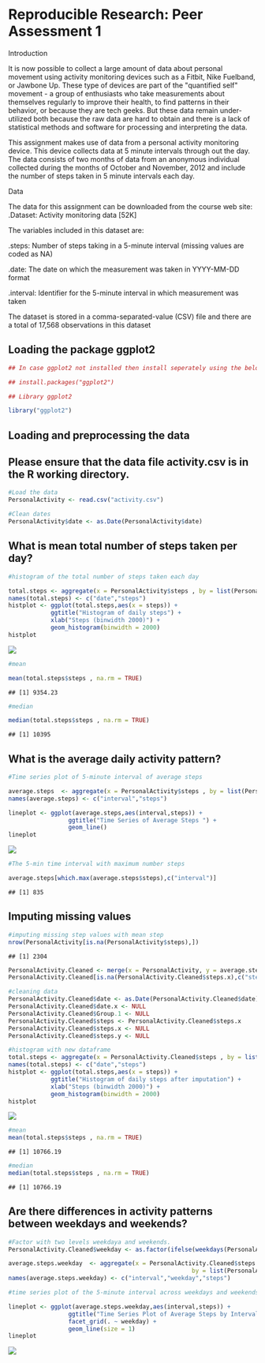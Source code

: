 # Reproducible Research: Peer Assessment 1

Introduction

It is now possible to collect a large amount of data about personal movement using activity monitoring devices such as a Fitbit, Nike Fuelband, or Jawbone Up. These type of devices are part of the "quantified self" movement - a group of enthusiasts who take measurements about themselves regularly to improve their health, to find patterns in their behavior, or because they are tech geeks. But these data remain under-utilized both because the raw data are hard to obtain and there is a lack of statistical methods and software for processing and interpreting the data.

This assignment makes use of data from a personal activity monitoring device. This device collects data at 5 minute intervals through out the day. The data consists of two months of data from an anonymous individual collected during the months of October and November, 2012 and include the number of steps taken in 5 minute intervals each day.

Data

The data for this assignment can be downloaded from the course web site:
.Dataset: Activity monitoring data [52K]

The variables included in this dataset are:

.steps: Number of steps taking in a 5-minute interval (missing values are coded as NA)


.date: The date on which the measurement was taken in YYYY-MM-DD format


.interval: Identifier for the 5-minute interval in which measurement was taken


The dataset is stored in a comma-separated-value (CSV) file and there are a total of 17,568 observations in this dataset


## Loading the package ggplot2


```r
## In case ggplot2 not installed then install seperately using the below

## install.packages("ggplot2")

## Library ggplot2

library("ggplot2")
```

## Loading and preprocessing the data

## Please ensure that the data file activity.csv is in the R working directory.


```r
#Load the data
PersonalActivity <- read.csv("activity.csv")

#Clean dates
PersonalActivity$date <- as.Date(PersonalActivity$date)
```

## What is mean total number of steps taken per day?

```r
#histogram of the total number of steps taken each day

total.steps <- aggregate(x = PersonalActivity$steps , by = list(PersonalActivity$date), FUN = sum ,na.rm=TRUE)
names(total.steps) <- c("date","steps")
histplot <- ggplot(total.steps,aes(x = steps)) +
            ggtitle("Histogram of daily steps") +
            xlab("Steps (binwidth 2000)") +
            geom_histogram(binwidth = 2000)
histplot
```

![](PA1_template_files/figure-html/unnamed-chunk-3-1.png) 

```r
#mean 

mean(total.steps$steps , na.rm = TRUE)
```

```
## [1] 9354.23
```

```r
#median 

median(total.steps$steps , na.rm = TRUE)
```

```
## [1] 10395
```

## What is the average daily activity pattern?


```r
#Time series plot of 5-minute interval of average steps

average.steps  <- aggregate(x = PersonalActivity$steps , by = list(PersonalActivity$interval), FUN = mean ,na.rm=TRUE)
names(average.steps) <- c("interval","steps")

lineplot <- ggplot(average.steps,aes(interval,steps)) +
                 ggtitle("Time Series of Average Steps ") +
                 geom_line()
lineplot  
```

![](PA1_template_files/figure-html/unnamed-chunk-4-1.png) 

```r
#The 5-min time interval with maximum number steps

average.steps[which.max(average.steps$steps),c("interval")]
```

```
## [1] 835
```

## Imputing missing values


```r
#imputing missing step values with mean step
nrow(PersonalActivity[is.na(PersonalActivity$steps),])
```

```
## [1] 2304
```

```r
PersonalActivity.Cleaned <- merge(x = PersonalActivity, y = average.steps, by = "interval", all.x = TRUE)
PersonalActivity.Cleaned[is.na(PersonalActivity.Cleaned$steps.x),c("steps.x")] <- PersonalActivity.Cleaned[is.na(PersonalActivity.Cleaned$steps.x),c("steps.y")]

#cleaning data
PersonalActivity.Cleaned$date <- as.Date(PersonalActivity.Cleaned$date)
PersonalActivity.Cleaned$date.x <- NULL
PersonalActivity.Cleaned$Group.1 <- NULL
PersonalActivity.Cleaned$steps <- PersonalActivity.Cleaned$steps.x
PersonalActivity.Cleaned$steps.x <- NULL
PersonalActivity.Cleaned$steps.y <- NULL

#histogram with new dataframe
total.steps <- aggregate(x = PersonalActivity.Cleaned$steps , by = list(PersonalActivity.Cleaned$date), FUN = sum ,na.rm=TRUE)
names(total.steps) <- c("date","steps")
histplot <- ggplot(total.steps,aes(x = steps)) +
            ggtitle("Histogram of daily steps after imputation") +
            xlab("Steps (binwidth 2000)") +
            geom_histogram(binwidth = 2000)
histplot 
```

![](PA1_template_files/figure-html/unnamed-chunk-5-1.png) 

```r
#mean 
mean(total.steps$steps , na.rm = TRUE)
```

```
## [1] 10766.19
```

```r
#median 
median(total.steps$steps , na.rm = TRUE)
```

```
## [1] 10766.19
```


## Are there differences in activity patterns between weekdays and weekends?


```r
#Factor with two levels weekdaya and weekends.
PersonalActivity.Cleaned$weekday <- as.factor(ifelse(weekdays(PersonalActivity.Cleaned$date) %in% c("Saturday","Sunday"), "Weekend", "Weekday")) 

average.steps.weekday  <- aggregate(x = PersonalActivity.Cleaned$steps , 
                                                    by = list(PersonalActivity.Cleaned$interval,PersonalActivity.Cleaned$weekday), FUN = mean ,na.rm=TRUE)
names(average.steps.weekday) <- c("interval","weekday","steps")

#time series plot of the 5-minute interval across weekdays and weekends.

lineplot <- ggplot(average.steps.weekday,aes(interval,steps)) +
                 ggtitle("Time Series Plot of Average Steps by Interval after Imputation") +
                 facet_grid(. ~ weekday) +
                 geom_line(size = 1)
lineplot  
```

![](PA1_template_files/figure-html/unnamed-chunk-6-1.png) 


